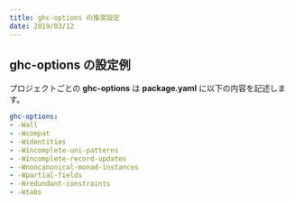 ```yaml
---
title: ghc-options の推奨設定
date: 2019/03/12
---
```


## ghc-options の設定例

プロジェクトごとの **ghc-options** は **package.yaml** に以下の内容を記述します。

```yaml
ghc-options:
- -Wall
- -Wcompat
- -Widentities
- -Wincomplete-uni-patterns
- -Wincomplete-record-updates
- -Wnoncanonical-monad-instances
- -Wpartial-fields
- -Wredundant-constraints
- -Wtabs
```
